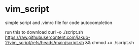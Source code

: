 # vim_script
simple script and .vimrc file for code autocompletion

run this to download curl -o ./script.sh https://raw.githubusercontent.com/jakub-2/vim_script/refs/heads/main/script.sh && chmod +x ./script.sh
